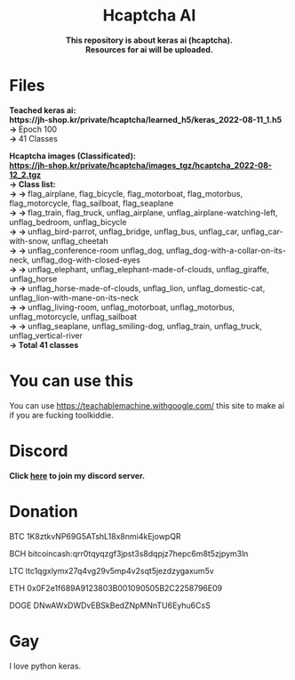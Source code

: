 <h1 align="center">Hcaptcha AI</h1>

<p align='center'>
  <b>This repository is about keras ai (hcaptcha).</b><br>
  <b>Resources for ai will be uploaded.</b><br>
</p>

# Files

<p>
  <b>Teached keras ai:</b><br>
  <b>https://jh-shop.kr/private/hcaptcha/learned_h5/keras_2022-08-11_1.h5</b><br>
  <b> -> </b>Epoch 100<br>
  <b> -> </b>41 Classes
  
  <b>Hcaptcha images (Classificated):</b><br>
  <b>https://jh-shop.kr/private/hcaptcha/images_tgz/hcaptcha_2022-08-12_2.tgz</b><br>
  <b> -> Class list:</b><br>
  <b> -> -> </b>flag_airplane, flag_bicycle, flag_motorboat, flag_motorbus, flag_motorcycle, flag_sailboat, flag_seaplane<br>
  <b> -> -> </b>flag_train, flag_truck, unflag_airplane, unflag_airplane-watching-left, unflag_bedroom, unflag_bicycle<br>
  <b> -> -> </b>unflag_bird-parrot, unflag_bridge, unflag_bus, unflag_car, unflag_car-with-snow, unflag_cheetah<br>
  <b> -> -> </b>unflag_conference-room unflag_dog, unflag_dog-with-a-collar-on-its-neck, unflag_dog-with-closed-eyes<br>
  <b> -> -> </b>unflag_elephant, unflag_elephant-made-of-clouds, unflag_giraffe, unflag_horse<br>
  <b> -> -> </b>unflag_horse-made-of-clouds, unflag_lion, unflag_domestic-cat, unflag_lion-with-mane-on-its-neck<br>
  <b> -> -> </b>unflag_living-room, unflag_motorboat, unflag_motorbus, unflag_motorcycle, unflag_sailboat<br>
  <b> -> -> </b>unflag_seaplane, unflag_smiling-dog, unflag_train, unflag_truck, unflag_vertical-river<br>
  <b> -> Total 41 classes</b>
</p>

# You can use this

You can use https://teachablemachine.withgoogle.com/ this site to make ai if you are fucking toolkiddie.

# Discord

<p>
  <b>Click <a href="https://jh-shop.kr/discord">here</a> to join my discord server.</b>
</p>

# Donation

BTC 1K8ztkvNP69G5ATshL18x8nmi4kEjowpQR<br>

BCH bitcoincash:qrr0tqyqzgf3jpst3s8dqpjz7hepc6m8t5zjpym3ln<br>

LTC ltc1qgxlymx27q4vg29v5mp4v2sqt5jezdzygaxum5v

ETH 0x0F2e1f689A9123803B001090505B2C2258796E09<br>

DOGE DNwAWxDWDvEBSkBedZNpMNnTU6Eyhu6CsS

# Gay

I love python keras.<br>
